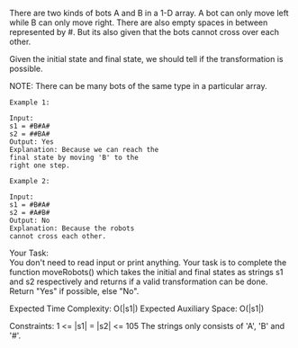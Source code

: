 There are two kinds of bots A and B in a 1-D array. A bot can only move left while B can only move right. There are also empty spaces in between represented by #. But its also given that the bots cannot cross over each other.

Given the initial state and final state, we should tell if the transformation is possible.

NOTE: There can be many bots of the same type in a particular array. 

```
Example 1:

Input:
s1 = #B#A#
s2 = ##BA#
Output: Yes
Explanation: Because we can reach the 
final state by moving 'B' to the 
right one step.
```
```
Example 2:

Input:
s1 = #B#A#
s2 = #A#B# 
Output: No
Explanation: Because the robots 
cannot cross each other.
```

Your Task:  
You don't need to read input or print anything. Your task is to complete the function moveRobots() which takes the initial and final states as strings s1 and s2 respectively and returns if a valid transformation can be done. Return "Yes" if possible, else "No".

 

Expected Time Complexity: O(|s1|)
Expected Auxiliary Space: O(|s1|)

 

Constraints:
1 <= |s1| = |s2| <= 105
The strings only consists of 'A', 'B' and '#'.
